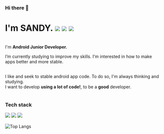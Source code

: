 ### Hi there 👋

<!--
**SANDY-9/SANDY-9** is a ✨ _special_ ✨ repository because its `README.md` (this file) appears on your GitHub profile.

Here are some ideas to get you started:

- 🔭 I’m currently working on ...
- 🌱 I’m currently learning ...
- 👯 I’m looking to collaborate on ...
- 🤔 I’m looking for help with ...
- 💬 Ask me about ...
- 📫 How to reach me: ...
- 😄 Pronouns: ...
- ⚡ Fun fact: ...
-->
# I'm SANDY. <a href="nnal0256@naver.com" target="_blank"><img src="https://img.shields.io/badge/Email-EA4335?style=flat-square&logo=Gmail&logoColor=white"/></a> <a href="https://sandy9.tistory.com" target="_blank"><img src="https://img.shields.io/badge/Blog-000000?style=flat-square&logo=Tistory&logoColor=white"/></a> <a href="https://reflective-goose-443.notion.site/Leem-Sun-Mi-SANDY-a9953570abe5440c8b5120e2af8a116b" target="_blank"><img src="https://img.shields.io/badge/Resume-006600?style=flat-square&logo=notion&logoColor=white"/></a>


<br>I'm **Android Junior Developer.**<br>

I’m currently studying to improve my skills.
I'm interested in how to make apps better and more stable. 


<br>I like and seek to stable android app code. To do so, I'm always thinking and studying.<br>
I want to develop **using a lot of code!**, to be a **good** developer.<br><br>


### Tech stack
<img src="https://img.shields.io/badge/Kotlin-7F52FF?style=flat-square&logo=Kotlin&logoColor=white"/> <img src="https://img.shields.io/badge/Java-e51f24?style=flat-square&logo=java&logoColor=white"/> <img src="https://img.shields.io/badge/Android-34A853?style=flat-square&logo=android&logoColor=white"/> </br></br>
![Top Langs](https://github-readme-stats.vercel.app/api/top-langs/?username=SANDY-9&layout=compact&theme=vue)

